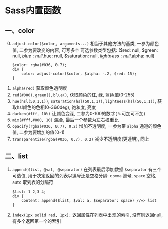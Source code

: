 # Sass内置函数

## 一、color

0. `adjust-color($color, arguments...)` 相当于其他方法的基类, 一参为颜色值, 二参为要改变的内容, 可写多个
    可选参数类型包括: ($red: null, $green: null, $blue: null,$hue: null, $saturation: null, $lightness: null,$alpha: null)
    ```less
    $color: rgba(#036, 0.7);
    div {
        color: adjust-color($color, $alpha: -.2, $red: 15);
    }
    ```
1. `alpha(red)` 获取颜色透明度
2. `red(#000)`, `green()`, `blue()`, 获取颜色的红, 绿, 蓝色值(0-255)
3. `hue(hsl(50,1,1))`, `saturation(hsl(50,1,1))`, `lightness(hsl(50,1,1))`, 获取hsl颜色的色相(0-360deg), 饱和度, 亮度
4. `darken(#fff, 10%)` 让颜色变深, 二参为0-100的数字( `%` 可加可不加)
5. `mix(#fff,#000, 10)` 混合, 最后一个参数为左右权重比
6. `opacify(rgba(#036, 0.7), 0.2)` 增加不透明度, 一参为带 `alpha` 通道的颜色值, 二参为要增加的值(0-1)
7. `transparentize(rgba(#036, 0.7), 0.2)` 减少不透明度(更透明), 同上

## 二、list

1. `append($list, @val, @separator)` 在列表最后添加数据
    `$separator` 有三个可选值, 用于决定返回的列表以逗号还是空格分隔: `comma` 逗号, `space` 空格, `auto` 取列表的分隔符

    ```less
    $list: 1 2,3 4;
    div {
        content: append($list, $val: a, $separator: space) //=> list 
    }
    ```

2. `index(1px solid red, 1px);` 返回属性在列表中出现的索引, 没有则返回null, 有多个返回第一个的索引